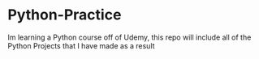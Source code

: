 # Python-Practice
Im learning a Python course off of Udemy, this repo will include all of the Python Projects that I have made as a result
